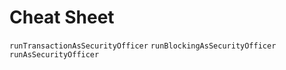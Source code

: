# Cheat Sheet

`runTransactionAsSecurityOfficer`
`runBlockingAsSecurityOfficer`
`runAsSecurityOfficer`

